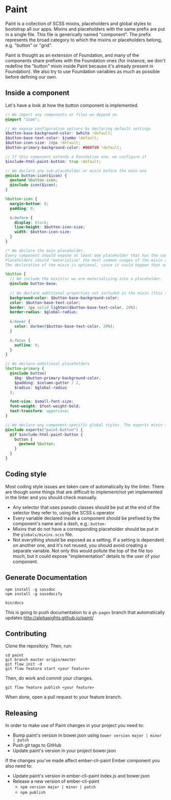 Paint
=====

Paint is a collection of SCSS mixins, placeholders and global styles to bootstrap all our apps.
Mixins and placeholders with the same prefix are put in a single file. This file is generically named "component".
The prefix represents the broad category to which the mixins or placeholders belong, e.g. "button" or "grid".

Paint is thought as an extension of Foundation, and many of the components share prefixes with the Foundation ones (for instance, we don't redefine the "button" mixin inside Paint because it's already present in Foundation). We also try to use Foundation variables as much as possible before defining our own.


## Inside a component

Let's have a look at how the button component is implemented.

```scss
// We import any components or files we depend on
@import "icon";

// We expose configuration options by declaring default settings
$button-base-background-color: $white !default;
$button-base-text-color: $jumbo !default;
$button-icon-size: 28px !default;
$button-primary-background-color: #008fd9 !default;

// If this component extends a Foundation one, we configure it
$include-html-paint-button: true !default;

// We declare any sub-placeholder or mixin before the main one
@mixin button-icon($icon) {
  @extend %button-icon;
  @include icon($icon);
}

%button-icon {
  margin-bottom: 0;
  padding: 0;

  &:before {
    display: block;
    line-height: $button-icon-size;
    width: $button-icon-size;
  }
}

/* We declare the main placeholder.
Every component should expose at least one placeholder that has the same name of the file it's contained in.
Placeholders should "materialize" the most common usages of the mixin declared by the component.
The declaration of the mixin is optional, since it could happen that nothing in the component is configurable, or that the mixin is already declared inside Foundation. */

%button {
  // We include the mixin(s) we are materializing into a placeholder.
  @include button-base;
  
  // We declare additional properties not included in the mixin (this should not be needed in case you're the author of the mixin)
  background-color: $button-base-background-color;
  color: $button-base-text-color;
  border: 1px solid lighten($button-base-text-color, 20%);
  border-radius: $global-radius;
  
  &:hover {
    color: darken($button-base-text-color, 20%);
  }

  &:focus {
    outline: 0;
  }
}

// We declare additional placeholders
%button-primary {
  @include button(
    $bg: $button-primary-background-color,
    $padding: $column-gutter / 2,
    $radius: $global-radius
  );

  font-size: $small-font-size;
  font-weight: $font-weight-bold;
  text-transform: uppercase;
}

// We declare any component-specific global styles. The exports mixin should be included with the name of the component prefixed by 'paint-'
@include exports("paint-button") {
  @if $include-html-paint-button {
    button {
      @extend %button;
    }
  }
}
```

## Coding style

Most coding style issues are taken care of automatically by the linter. There are though some things that are difficult to implement/not yet implemented in the linter and you should check manually.

- Any selector that uses pseudo classes should be put at the end of the selector they refer to, using the SCSS `&` operator
- Every variable declared inside a component should be prefixed by the component's name and a dash, e.g.: `button-`
- Mixins that do not have a corresponding placeholder should be put in the `globals/mixins.scss` file.
- Not everything should be exposed as a setting. If a setting is dependent on another one, and it's not reused, you should avoid creating a separate variable. Not only this would pollute the top of the file too much, but it could expose "implementation" details to the user of your component.

## Generate Documentation

```
npm install -g sassdoc
npm install -g sassdocify

bin/docs
```

This is going to push documentation to a `gh-pages` branch that automatically updates http://alphasights.github.io/paint/

## Contributing

Clone the repository.  Then, run:

    cd paint
    git branch master origin/master
    git flow init -d
    git flow feature start <your feature>

Then, do work and commit your changes.

    git flow feature publish <your feature>

When done, open a pull request to your feature branch.

## Releasing

In order to make use of Paint changes in your project you need to:

- Bump paint's version in bower.json using `bower version major | minor | patch`
- Push git tags to GitHub
- Update paint's version in your project bower.json

If the changes you've made affect ember-cli-paint Ember component you also need to:

- Update paint's version in ember-cli-paint index.js and bower.json
- Release a new version of ember-cli-paint
  - `npm version major | minor | patch`
  - `npm publish`
